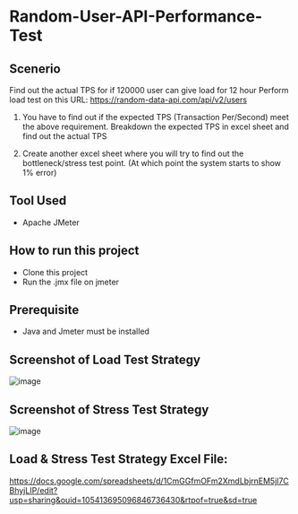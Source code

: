 # Random-User-API-Performance-Test



## Scenerio
 Find out the actual TPS for if 120000 user can give load for 12 hour
Perform load test on this URL: https://random-data-api.com/api/v2/users
1. You have to find out if the expected TPS (Transaction Per/Second) meet the above requirement.
Breakdown the expected TPS in excel sheet and find out the actual TPS 

2. Create another excel sheet where you will try to find out the bottleneck/stress test point. (At which point the system starts to show 1% error) 


## Tool Used
- Apache JMeter

## How to run this project
- Clone this project
- Run the .jmx file on jmeter

## Prerequisite
- Java  and Jmeter must be installed


## Screenshot of Load Test Strategy 
![image](https://user-images.githubusercontent.com/42008531/215330370-1125a1b4-5ab2-4590-851b-54162552e64b.png)

## Screenshot of Stress Test Strategy 
![image](https://user-images.githubusercontent.com/42008531/215330981-d81f475d-30a2-49c4-b5e4-f9d3534d48f7.png)

## Load & Stress Test Strategy Excel File: 
https://docs.google.com/spreadsheets/d/1CmGGfmOFm2XmdLbjrnEM5jl7CBhyjLIP/edit?usp=sharing&ouid=105413695096846736430&rtpof=true&sd=true

